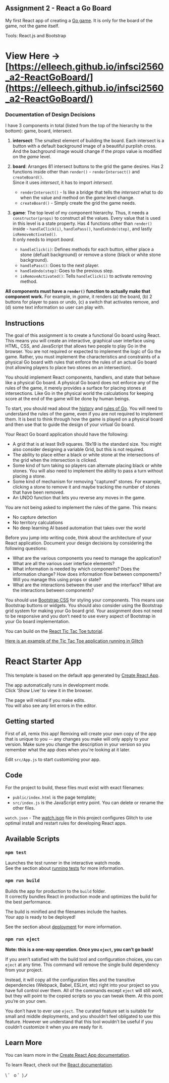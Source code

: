 ## Assignment 2 - React a Go Board

My first React app of creating a [Go game](<https://en.wikipedia.org/wiki/Go_(game)>). It is only for the board of the game, not the game itself.

Tools: React.js and Bootstrap

# View Here -> [https://elleech.github.io/infsci2560_a2-ReactGoBoard/](https://elleech.github.io/infsci2560_a2-ReactGoBoard/)

### Documentation of Design Decisions

I have 3 components in total (listed from the top of the hierarchy to the bottom): game, board, intersect.

1. **intersect**: The smallest element of building the board.
   Each intersect is a button with a default background image of a beautiful purplish cross.
   And the bachground image would change if the _props_ value is modified on the _game_ level.

2. **board**: Arranges 81 intersect buttons to the grid the game desires.
   Has 2 functions inside other than `render()` - `renderIntersect()` and `createBoard()`.<br>
   Since it uses _intersect_, it has to import _intersect_.<br>

   - `renderIntersect()` - Is like a bridge that tells the _intersect_ what to do when the value and method on the _game_ level change.<br>
   - `createBoard()` - Simply create the grid the game needs.

3. **game**: The top level of my component hierarchy. Thus, it needs a `constructor(props)` to construct all the values.
   Every value that is used in this level is a state property.
   Has 4 functions other than `render()` inside - `handleClick(i)`, `handlePass()`, `handleUndo(step)`, and lastly `isRemoveActivated()`.<br>
   It only needs to import _board_.<br>

   - `handleClick(i)`: Defines methods for each button, either place a stone (defualt background) or remove a stone (black or white stone background).<br>
   - `handlePass()`: Goes to the next player.<br>
   - `handleUndo(step)`: Goes to the previous step.<br>
   - `isRemoveActivated()`: Tells `handleClick(i)` to activate removing method.<br>

**All components must have a `render()` function to actually make that component work.**
For example, in _game_, it renders (a) the board, (b) 2 buttons for player to pass or undo, (c) a switch that activates remove, and (d) some text information so user can play with.

## Instructions

The goal of this assignment is to create a functional Go board using React. This means you will create an interactive, graphical user interface using HTML, CSS, and JavaScript that allows two people to play Go in the browser. You are not required or expected to implement the logic of Go the game. Rather, you must implement the characteristics and constraints of a physical Go board with rules that enforce the rules of an actual Go board (not allowing players to place two stones on an intersection).

You should implement React components, handlers, and state that behave like a physical Go board. A physical Go board does not enforce any of the rules of the game, it merely provides a surface for placing stones at intersections. Like Go in the physical world the calculations for keeping score at the end of the game will be done by human beings.

To start, you should read about the [history](<https://en.wikipedia.org/wiki/Go_(game)>) and [rules of Go](https://www.britgo.org/intro/intro2.html). You will need to understand the rules of the game, even if you are not required to implement them. It is best to think through how the game is played on a physical board and then use that to guide the design of your virtual Go board.

Your React Go board application should have the following:

- A grid that is at least 9x9 squares. 19x19 is the standard size. You might also consider designing a variable Grid, but this is not required.
- The ability to place either a black or white stone at the intersections of the grid when the intersection is clicked.
- Some kind of turn taking so players can alternate placing black or white stones. You will also need to implement the ability to pass a turn without placing a stone.
- Some kind of mechanism for removing "captured" stones. For example, clicking a stone to remove it and maybe tracking the number of stones that have been removed.
- An UNDO function that lets you reverse any moves in the game.

You are not being asked to implement the rules of the game. This means:

- No capture detection
- No territory calculations
- No deep learning AI based automation that takes over the world

Before you jump into writing code, think about the architecture of your React application. Document your design decisions by considering the following questions:

- What are the various components you need to manage the application? What are all the various user interface elements?
- What information is needed by which components? Does the information change? How does information flow between components? Will you manage this using props or state?
- What are the interactions between the user and the interface? What are the interactions between components?

You should use [Bootstrap CSS](https://getbootstrap.com/) for styling your components. This means use Bootstrap buttons or widgets. You should also consider using the Bootstrap grid system for making your Go board grid. Your assignment does not need to be responsive and you don’t need to use every aspect of Bootstrap in your Go board implementation.

You can build on the [React Tic Tac Toe tutorial](https://reactjs.org/tutorial/tutorial.html).

[Here is an example of the Tic Tac Toe application running in Glitch](https://glitch.com/~pitt-infsci-2560-tic-tac-toe)

# React Starter App

This template is based on the default app generated by [Create React App](https://github.com/facebookincubator/create-react-app).

The app automatically runs in development mode.<br>
Click 'Show Live' to view it in the browser.

The page will reload if you make edits.<br>
You will also see any lint errors in the editor.<br>

## Getting started

First of all, remix this app! Remixing will create your own copy of the app that is unique to you -- any changes you make will only apply to your version. Make sure you change the description in your version so you remember what the app does when you're looking at it later.

Edit `src/App.js` to start customizing your app.

## Code

For the project to build, these files must exist with exact filenames:

- `public/index.html` is the page template;
- `src/index.js` is the JavaScript entry point.
  You can delete or rename the other files.

`watch.json` - The [watch.json](https://glitch.com/help/restart/) file in this project configures Glitch to use optimal install and restart rules for developing React apps.

## Available Scripts

### `npm test`

Launches the test runner in the interactive watch mode.<br>
See the section about [running tests](https://facebook.github.io/create-react-app/docs/running-tests) for more information.

### `npm run build`

Builds the app for production to the `build` folder.<br>
It correctly bundles React in production mode and optimizes the build for the best performance.

The build is minified and the filenames include the hashes.<br>
Your app is ready to be deployed!

See the section about [deployment](https://facebook.github.io/create-react-app/docs/deployment) for more information.

### `npm run eject`

**Note: this is a one-way operation. Once you `eject`, you can’t go back!**

If you aren’t satisfied with the build tool and configuration choices, you can `eject` at any time. This command will remove the single build dependency from your project.

Instead, it will copy all the configuration files and the transitive dependencies (Webpack, Babel, ESLint, etc) right into your project so you have full control over them. All of the commands except `eject` will still work, but they will point to the copied scripts so you can tweak them. At this point you’re on your own.

You don’t have to ever use `eject`. The curated feature set is suitable for small and middle deployments, and you shouldn’t feel obligated to use this feature. However we understand that this tool wouldn’t be useful if you couldn’t customize it when you are ready for it.

## Learn More

You can learn more in the [Create React App documentation](https://facebook.github.io/create-react-app/docs/getting-started).

To learn React, check out the [React documentation](https://reactjs.org/).

\ ゜ o ゜)ノ
